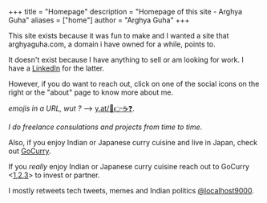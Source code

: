 +++
title = "Homepage"
description = "Homepage of this site - Arghya Guha"
aliases = ["home"]
author = "Arghya Guha"
+++

This site exists because it was fun to make and I wanted a site that arghyaguha.com, a domain i have owned for a while, points to.

It doesn't exist because I have anything to sell or am looking for work. I have a [LinkedIn](https://www.linkedin.com/in/guha-arghya/) for the latter.

However, if you do want to reach out, click on one of the social icons on the right or the "about" page to know more about me.

_emojis in a URL, wut ?_ --> [y.at/👋👉☕❓](https://y.at/👋👉☕❓).

_I do freelance consulations and projects from time to time_.

Also, if you enjoy Indian or Japanese curry cuisine and live in Japan, check out [GoCurry](https://gocurry.page.link/home).

If you _really_ enjoy Indian or Japanese curry cuisine reach out to GoCurry <[1](mailto:gocurry.jp@gmail.com),[2](https://www.facebook.com/gocurry.jp),[3](https://www.instagram.com/gocurry.jp/)> to invest or partner.

I mostly retweets tech tweets, memes and Indian politics [@localhost9000](https://twitter.com/localhost9000).

